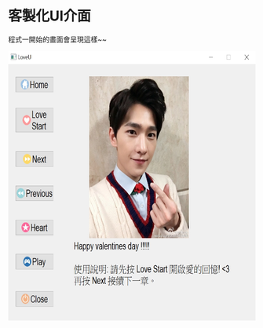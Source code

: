 # 客製化UI介面

程式一開始的畫面會呈現這樣~~

<img width="600" height="550" src="https://github.com/chingi071/PyQt/blob/master/20200214/README_pix/Image%201.jpg"/></div>
